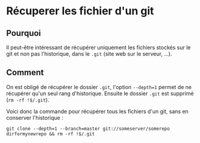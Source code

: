Récuperer les fichier d'un git
==============================

Pourquoi
--------

Il peut-être intéressant de récupérer uniquement les fichiers stockés sur le git et non pas l'historique, dans le `.git` (site web sur le serveur, ...).

Comment
-------

On est obligé de récupérer le dossier `.git`, l'option `--depth=1` permet de ne récupérer qu'un seul rang d'historique. 
Ensuite le dossier `.git` est supprimé (`rm -rf !$/.git`).

Voici donc la commande pour récupérer tous les fichiers d'un git, sans en conserver l'historique :

    git clone --depth=1 --branch=master git://someserver/somerepo dirformynewrepo && rm -rf !$/.git
    
